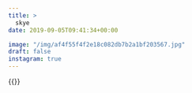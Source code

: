 ```yaml
---
title: >
  skye
date: 2019-09-05T09:41:34+00:00

image: "/img/af4f55f4f2e18c082db7b2a1bf203567.jpg"
draft: false
instagram: true
---
```


{{<photo src="/img/af4f55f4f2e18c082db7b2a1bf203567.jpg">}}
